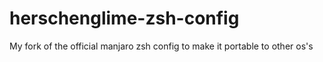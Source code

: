 # herschenglime-zsh-config
My fork of the official manjaro zsh config to make it portable to other os's
